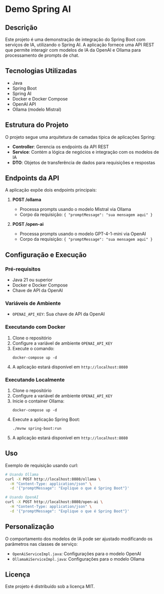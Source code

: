 # Demo Spring AI

## Descrição
Este projeto é uma demonstração de integração do Spring Boot com serviços de IA, utilizando o Spring AI. A aplicação fornece uma API REST que permite interagir com modelos de IA da OpenAI e Ollama para processamento de prompts de chat.

## Tecnologias Utilizadas
- Java
- Spring Boot
- Spring AI
- Docker e Docker Compose
- OpenAI API
- Ollama (modelo Mistral)

## Estrutura do Projeto
O projeto segue uma arquitetura de camadas típica de aplicações Spring:
- **Controller**: Gerencia os endpoints da API REST
- **Service**: Contém a lógica de negócios e integração com os modelos de IA
- **DTO**: Objetos de transferência de dados para requisições e respostas

## Endpoints da API
A aplicação expõe dois endpoints principais:

1. **POST /ollama**
   - Processa prompts usando o modelo Mistral via Ollama
   - Corpo da requisição: `{ "promptMessage": "sua mensagem aqui" }`

2. **POST /open-ai**
   - Processa prompts usando o modelo GPT-4-1-mini via OpenAI
   - Corpo da requisição: `{ "promptMessage": "sua mensagem aqui" }`

## Configuração e Execução

### Pré-requisitos
- Java 21 ou superior
- Docker e Docker Compose
- Chave de API da OpenAI

### Variáveis de Ambiente
- `OPENAI_API_KEY`: Sua chave de API da OpenAI

### Executando com Docker
1. Clone o repositório
2. Configure a variável de ambiente `OPENAI_API_KEY`
3. Execute o comando:
   ```
   docker-compose up -d
   ```
4. A aplicação estará disponível em `http://localhost:8080`

### Executando Localmente
1. Clone o repositório
2. Configure a variável de ambiente `OPENAI_API_KEY`
3. Inicie o container Ollama:
   ```
   docker-compose up -d
   ```
4. Execute a aplicação Spring Boot:
   ```
   ./mvnw spring-boot:run
   ```
5. A aplicação estará disponível em `http://localhost:8080`

## Uso
Exemplo de requisição usando curl:

```bash
# Usando Ollama
curl -X POST http://localhost:8080/ollama \
  -H "Content-Type: application/json" \
  -d '{"promptMessage": "Explique o que é Spring Boot"}'

# Usando OpenAI
curl -X POST http://localhost:8080/open-ai \
  -H "Content-Type: application/json" \
  -d '{"promptMessage": "Explique o que é Spring Boot"}'
```

## Personalização
O comportamento dos modelos de IA pode ser ajustado modificando os parâmetros nas classes de serviço:
- `OpenAiServiceImpl.java`: Configurações para o modelo OpenAI
- `OllamaAiServiceImpl.java`: Configurações para o modelo Ollama

## Licença
Este projeto é distribuído sob a licença MIT.